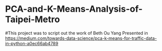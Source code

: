 # PCA-and-K-Means-Analysis-of-Taipei-Metro

#This project was to script out the work of Beth Ou Yang Presented in https://medium.com/towards-data-science/pca-k-means-for-traffic-data-in-python-a0ec66ab4789
